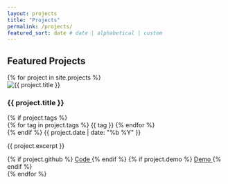 ```yaml
---
layout: projects
title: "Projects"
permalink: /projects/
featured_sort: date # date | alphabetical | custom
---
```


## Featured Projects

<div class="project-grid">
  {% for project in site.projects %}
    <article class="project-card">
      <div class="project-image">
        <img src="{{ project.image | default: '/assets/images/project-default.jpg' }}" alt="{{ project.title }}">
      </div>
      <div class="project-content">
        <h3>{{ project.title }}</h3>
        <div class="project-meta">
          {% if project.tags %}
            <div class="project-tags">
              {% for tag in project.tags %}
                <span class="tag">{{ tag }}</span>
              {% endfor %}
            </div>
          {% endif %}
          <span class="project-date">{{ project.date | date: "%b %Y" }}</span>
        </div>
        <p>{{ project.excerpt }}</p>
        <div class="project-links">
          {% if project.github %}
            <a href="{{ project.github }}" class="btn github" target="_blank">
              <i class="fab fa-github"></i> Code
            </a>
          {% endif %}
          {% if project.demo %}
            <a href="{{ project.demo }}" class="btn demo" target="_blank">
              <i class="fas fa-external-link-alt"></i> Demo
            </a>
          {% endif %}
        </div>
      </div>
    </article>
  {% endfor %}
</div>